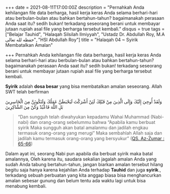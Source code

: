 +++
date = 2021-08-11T17:00:00Z
description = "Pernahkah Anda kehilangan file data berharga, hasil kerja keras Anda selama berhari-hari atau berbulan-bulan atau bahkan bertahun-tahun? bagaimanakah perasaan Anda saat itu? sedih bukan! terkadang seseorang berani untuk membayar jutaan rupiah asal file yang berharga tersebut kembali."
disqus = true
tags = ["Belajar Tauhid", "Halaqah Silsilah Ilmiyyah", "Ustadz Dr. Abdullah Roy, M.A حفظه لله تعالى", "HSI Abdullah Roy"]
title = "Halaqah 04 ~ Syirik Membatalkan Amalan"

+++
Pernahkah Anda kehilangan file data berharga, hasil kerja keras Anda selama berhari-hari atau berbulan-bulan atau bahkan bertahun-tahun? bagaimanakah perasaan Anda saat itu? sedih bukan! terkadang seseorang berani untuk membayar jutaan rupiah asal file yang berharga tersebut kembali.

**Syirik** adalah **dosa besar** yang bisa membatalkan amalan seseorang. Allah SWT telah berfirman

وَلَقَدْ أُوحِيَ إِلَيْكَ وَإِلَى الَّذِينَ مِنْ قَبْلِكَ لَئِنْ أَشْرَكْتَ لَيَحْبَطَنَّ عَمَلُكَ وَلَتَكُونَنَّ مِنَ الْخَاسِرِينَ بَلِ اللَّهَ فَاعْبُدْ وَكُنْ مِنَ الشَّاكِرِينَ

> “Dan sungguh telah diwahyukan kepadamu Wahai Muhammad (Nabi-nabi) dan orang-orang sebelummu bahwa “Apabila kamu berbuat syirik Maka sungguh akan batal amalanmu dan jadilah engkau termasuk orang-orang yang merugi” Maka sembahlah Allah saja dan jadilah kamu termasuk orang-orang yang bersyukur” ([QS. Az-Zumar : 65-66](https://quran.com/39:65?font=v1&translations=33))

Dalam ayat ini, seorang Nabi pun apabila dia berbuat syirik maka batal amalannya, Oleh karena itu, saudara sekalian jagalah amalan Anda yang sudah Anda tabung bertahun-tahun, jangan biarkan amalan tersebut hilang begitu saja hanya karena kejahilan Anda terhadap **Tauhid** dan juga **syirik**., terkadang sebuah perbuatan yang kita anggap biasa bisa menghancurkan amalan sebesar gunung dan belum tentu ada waktu lagi untuk bisa menabung kembali.